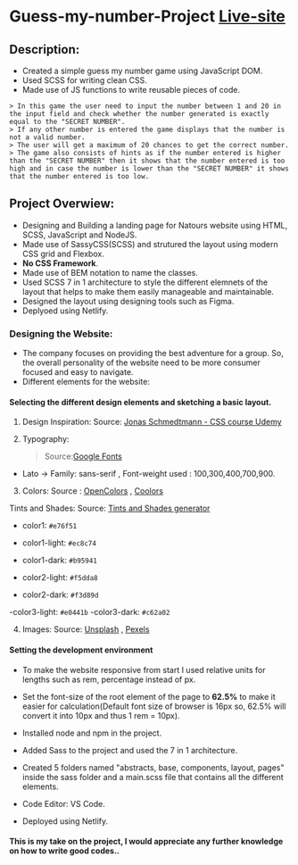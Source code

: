 # Guess-my-number-Project [Live-site](https://guess-my-number-prayag.netlify.app/)

## Description:

- Created a simple guess my number game using JavaScript DOM.
- Used SCSS for writing clean CSS.
- Made use of JS functions to write reusable pieces of code.

```
> In this game the user need to input the number between 1 and 20 in the input field and check whether the number generated is exactly equal to the "SECRET NUMBER".
> If any other number is entered the game displays that the number is not a valid number.
> The user will get a maximum of 20 chances to get the correct number.
> The game also consists of hints as if the number entered is higher than the "SECRET NUMBER" then it shows that the number entered is too high and in case the number is lower than the "SECRET NUMBER" it shows that the number entered is too low.

```

## Project Overwiew:

- Designing and Building a landing page for Natours website using HTML, SCSS, JavaScript and NodeJS.
- Made use of SassyCSS(SCSS) and strutured the layout using modern CSS grid and Flexbox.
- **No CSS Framework**.
- Made use of BEM notation to name the classes.
- Used SCSS 7 in 1 architecture to style the different elemnets of the layout that helps to make them easily manageable and maintainable.
- Designed the layout using designing tools such as Figma.
- Deplyoed using Netlify.

### Designing the Website:

- The company focuses on providing the best adventure for a group. So, the overall personality of the website need to be more consumer focused and easy to navigate.
- Different elements for the website:

#### Selecting the different design elements and sketching a basic layout.

1. Design Inspiration: Source: [Jonas Schmedtmann - CSS course Udemy](https://www.udemy.com/course/advanced-css-and-sass/)

2. Typography:
   > Source:[Google Fonts](https://fonts.google.com/)

- Lato -> Family: sans-serif , Font-weight used : 100,300,400,700,900.

3. Colors: Source : [OpenColors](https://yeun.github.io/open-color/) , [Coolors](https://coolors.co/palettes/trending)

Tints and Shades: Source: [Tints and Shades generator](https://maketintsandshades.com/)

- color1: `#e76f51`
- color1-light: `#ec8c74`
- color1-dark: `#b95941`

- color2-light: `#f5dda8`
- color2-dark: `#f3d89d`

-color3-light: `#e0441b`
-color3-dark: `#c62a02`

4. Images: Source: [Unsplash](https://unsplash.com/) , [Pexels](https://www.pexels.com/)

#### Setting the development environment

- To make the website responsive from start I used relative units for lengths such as rem, percentage instead of px.

* Set the font-size of the root element of the page to **62.5%** to make it easier for calculation(Default font size of browser is 16px so, 62.5% will convert it into 10px and thus 1 rem = 10px).

- Installed node and npm in the project.

* Added Sass to the project and used the 7 in 1 architecture.

- Created 5 folders named "abstracts, base, components, layout, pages" inside the sass folder and a main.scss file that contains all the different elements.

* Code Editor: VS Code.

- Deployed using Netlify.

[def]: https://natours-prayag.netlify.app/

#### This is my take on the project, I would appreciate any further knowledge on how to write good codes..
